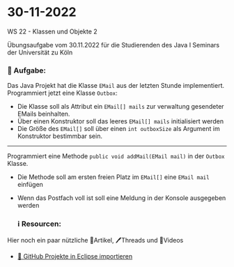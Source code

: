 # 30-11-2022
WS 22 - Klassen und Objekte 2

Übungsaufgabe vom 30.11.2022 für die Studierenden des Java I Seminars der Universität zu Köln

### 📝 Aufgabe:

Das Java Projekt hat die Klasse ```EMail``` aus der letzten Stunde  implementiert.
Programmiert jetzt eine Klasse ```Outbox```:

- Die Klasse soll als Attribut ein ```EMail[] mails``` zur verwaltung gesendeter EMails beinhalten.
- Über einen Konstruktor soll das leeres ```EMail[] mails``` initialisiert werden
- Die Größe des ```EMail[]```  soll über einen ```int outboxSize``` als Argument im Konstruktor bestimmbar sein.

-------------------------------

Programmiert eine Methode ```public void addMail(EMail mail)``` in der ```Outbox``` Klasse.
- Die Methode soll am ersten freien Platz im ```EMail[]``` eine ```EMail mail``` einfügen
- Wenn das Postfach voll ist soll eine Meldung in der Konsole ausgegeben werden 





  ### ℹ️ Resourcen:
Hier noch ein paar nützliche 📃Artikel, 🖊️Threads und 🎥Videos

- [ 🎥 GitHub Projekte in Eclipse importieren](https://drive.google.com/file/d/1IpwHADmwViEGQ7Pf4BgybUYpz7WBoMe5/view?usp=sharing)


